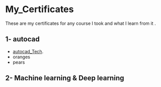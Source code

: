 # My_Certificates
These are my certificates for any course I took and what I learn from it .

## 1- autocad
<ul>
<li><a href="https://github.com/moaml1999/My_Certificates/blob/main/autocad_Tech.jpg">autocad_Tech</a>.</li>
<li>oranges</li>
<li>pears</li>
</ul>



## 2- Machine learning & Deep learning

